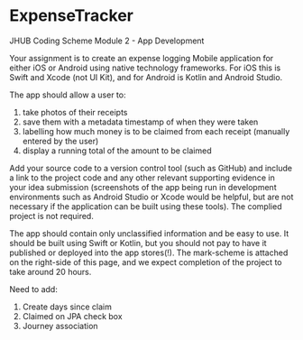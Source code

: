 # ExpenseTracker
JHUB Coding Scheme Module 2 - App Development

Your assignment is to create an expense logging Mobile application for either iOS or Android using native technology frameworks. For iOS this is Swift and Xcode (not UI Kit), and for Android is Kotlin and Android Studio.

The app should allow a user to:

1. take photos of their receipts
2. save them with a metadata timestamp of when they were taken
3. labelling how much money is to be claimed from each receipt (manually entered by the user)
4. display a running total of the amount to be claimed
 

Add your source code to a version control tool (such as GitHub) and include a link to the project code and any other relevant supporting evidence in your idea submission (screenshots of the app being run in development environments such as Android Studio or Xcode would be helpful, but are not necessary if the application can be built using these tools). The complied project is not required.

The app should contain only unclassified information and be easy to use. It should be built using Swift or Kotlin, but you should not pay to have it published or deployed into the app stores(!). The mark-scheme is attached on the right-side of this page, and we expect completion of the project to take around 20 hours.


Need to add:

1. Create days since claim
2. Claimed on JPA check box
3. Journey association
